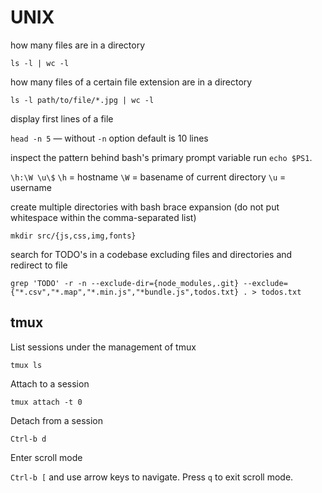# UNIX

how many files are in a directory

`ls -l | wc -l`

how many files of a certain file extension are in a directory

`ls -l path/to/file/*.jpg | wc -l`

display first lines of a file

`head -n 5` — without `-n` option default is 10 lines

inspect the pattern behind bash's primary prompt variable run `echo $PS1`.

`\h:\W \u\$` `\h` = hostname `\W` = basename of current directory `\u` = username

create multiple directories with bash brace expansion (do not put whitespace within the comma-separated list)

`mkdir src/{js,css,img,fonts}`

search for TODO's in a codebase excluding files and directories and redirect to file

`grep 'TODO' -r -n --exclude-dir={node_modules,.git} --exclude={"*.csv","*.map","*.min.js","*bundle.js",todos.txt} . > todos.txt`

## tmux

List sessions under the management of tmux

`tmux ls`

Attach to a session

`tmux attach -t 0`

Detach from a session

`Ctrl-b d`

Enter scroll mode

`Ctrl-b [` and use arrow keys to navigate. Press `q` to exit scroll mode.
